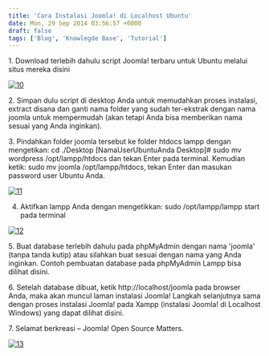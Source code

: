 ```yaml
---
title: 'Cara Instalasi Joomla! di Localhost Ubuntu'
date: Mon, 29 Sep 2014 03:56:57 +0000
draft: false
tags: ['Blog', 'Knowlegde Base', 'Tutorial']
---
```


1\. Download terlebih dahulu script Joomla! terbaru untuk Ubuntu melalui situs mereka disini

[![10](http://www.pryspry.com/assets/uploads/2014/09/10-300x112.jpg)](http://www.pryspry.com/wp/wp-content/uploads/2014/09/10.jpg)

2\. Simpan dulu script di desktop Anda untuk memudahkan proses instalasi, extract disana dan ganti nama folder yang sudah ter-ekstrak dengan nama joomla untuk mempermudah (akan tetapi Anda bisa memberikan nama sesuai yang Anda inginkan).

3\. Pindahkan folder joomla tersebut ke folder htdocs lampp dengan mengetikan: cd ./Desktop \[NamaUserUbuntuAnda Desktop\]# sudo mv wordpress /opt/lampp/htdocs dan tekan Enter pada terminal. Kemudian ketik: sudo mv joomla /opt/lampp/htdocs, tekan Enter dan masukan password user Ubuntu Anda.

[![11](http://www.pryspry.com/assets/uploads/2014/09/11-300x54.jpg)](http://www.pryspry.com/wp/wp-content/uploads/2014/09/11.jpg)

4. Aktifkan lampp Anda dengan mengetikkan: sudo /opt/lampp/lampp start pada terminal

[![12](http://www.pryspry.com/assets/uploads/2014/09/12-300x101.jpg)](http://www.pryspry.com/wp/wp-content/uploads/2014/09/12.jpg)

5\. Buat database terlebih dahulu pada phpMyAdmin dengan nama 'joomla' (tanpa tanda kutip) atau silahkan buat sesuai dengan nama yang Anda inginkan. Contoh pembuatan database pada phpMyAdmin Lampp bisa dilihat disini.

6\. Setelah database dibuat, ketik http://localhost/joomla pada browser Anda, maka akan muncul laman instalasi Joomla! Langkah selanjutnya sama dengan proses instalasi Joomla! pada Xampp (instalasi Joomla! di Localhost Windows) yang dapat dilihat disini.

7\. Selamat berkreasi – Joomla! Open Source Matters.

[![13](http://www.pryspry.com/assets/uploads/2014/09/13-300x152.jpg)](http://www.pryspry.com/wp/wp-content/uploads/2014/09/13.jpg)